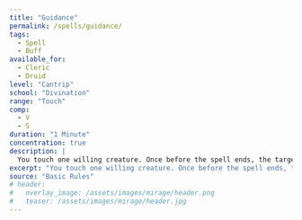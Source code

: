 ```yaml
---
title: "Guidance"
permalink: /spells/guidance/
tags:
  - Spell
  - Buff
available_for:
  - Cleric
  - Druid
level: "Cantrip"
school: "Divination"
range: "Touch"
comp:
  - V
  - S
duration: "1 Minute"
concentration: true
description: |
  You touch one willing creature. Once before the spell ends, the target can roll a d4 and add the number rolled to one ability check of its choice. It can roll the die before or after making the ability check. The spell then ends.
excerpt: "You touch one willing creature. Once before the spell ends, the target can roll a d4 and add the number rolled to one ability check of its choice."
source: "Basic Rules"
# header:
#   overlay_image: /assets/images/mirage/header.png
#   teaser: /assets/images/mirage/header.jpg
---
```

